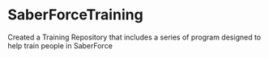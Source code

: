 # SaberForceTraining
Created a Training Repository that includes a series of program designed to help train people in SaberForce
